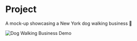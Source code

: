 # Project
A mock-up showcasing a New York dog walking business  🐾


![Dog Walking Business Demo](https://imgur.com/OHZvjml)

